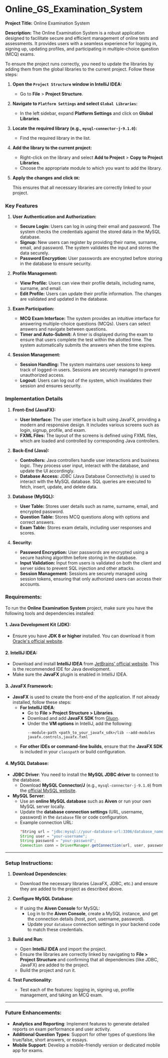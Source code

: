 # Online_GS_Examination_System
**Project Title:** Online Examination System

**Description:** 
The Online Examination System is a robust application designed to facilitate secure and efficient management of online tests and assessments. It provides users with a seamless experience for logging in, signing up, updating profiles, and participating in multiple-choice question (MCQ) exams.

To ensure the project runs correctly, you need to update the libraries by adding them from the global libraries to the current project. Follow these steps:

1. **Open the `Project Structure` window in IntelliJ IDEA:**
   - Go to **File** > **Project Structure**.

2. **Navigate to `Platform Settings` and select `Global Libraries`:**
   - In the left sidebar, expand **Platform Settings** and click on **Global Libraries**.

3. **Locate the required library (e.g., `mysql-connector-j-9.1.0`):**
   - Find the required library in the list.

4. **Add the library to the current project:**
   - Right-click on the library and select **Add to Project** > **Copy to Project Libraries**.
   - Choose the appropriate module to which you want to add the library.

5. **Apply the changes and click `OK`:**

   This ensures that all necessary libraries are correctly linked to your project.

### Key Features
1. **User Authentication and Authorization:**
   - **Secure Login:** Users can log in using their email and password. The system checks the credentials against the stored data in the MySQL database.
   - **Signup:** New users can register by providing their name, surname, email, and password. The system validates the input and stores the data securely.
   - **Password Encryption:** User passwords are encrypted before storing in the database to ensure security.

2. **Profile Management:**
   - **View Profile:** Users can view their profile details, including name, surname, and email.
   - **Edit Profile:** Users can update their profile information. The changes are validated and updated in the database.

3. **Exam Participation:**
   - **MCQ Exam Interface:** The system provides an intuitive interface for answering multiple-choice questions (MCQs). Users can select answers and navigate between questions.
   - **Timer and Auto-Submit:** A timer is displayed during the exam to ensure that users complete the test within the allotted time. The system automatically submits the answers when the time expires.

4. **Session Management:**
   - **Session Handling:** The system maintains user sessions to keep track of logged-in users. Sessions are securely managed to prevent unauthorized access.
   - **Logout:** Users can log out of the system, which invalidates their session and ensures security.

### Implementation Details

1. **Front-End (JavaFX):**
   - **User Interface:** The user interface is built using JavaFX, providing a modern and responsive design. It includes various screens such as login, signup, profile, and exam.
   - **FXML Files:** The layout of the screens is defined using FXML files, which are loaded and controlled by corresponding Java controllers.

2. **Back-End (Java):**
   - **Controllers:** Java controllers handle user interactions and business logic. They process user input, interact with the database, and update the UI accordingly.
   - **Database Access:** JDBC (Java Database Connectivity) is used to interact with the MySQL database. SQL queries are executed to fetch, insert, update, and delete data.

3. **Database (MySQL):**
   - **User Table:** Stores user details such as name, surname, email, and encrypted password.
   - **Question Table:** Stores MCQ questions along with options and correct answers.
   - **Exam Table:** Stores exam details, including user responses and scores.

4. **Security:**
   - **Password Encryption:** User passwords are encrypted using a secure hashing algorithm before storing in the database.
   - **Input Validation:** Input from users is validated on both the client and server sides to prevent SQL injection and other attacks.
   - **Session Management:** Sessions are securely managed using session tokens, ensuring that only authorized users can access their accounts.

### **Requirements**:

To run the **Online Examination System** project, make sure you have the following tools and dependencies installed:

#### 1. **Java Development Kit (JDK)**:
   - Ensure you have **JDK 8 or higher** installed. You can download it from [Oracle's official website](https://www.oracle.com/java/technologies/javase-jdk11-downloads.html).

#### 2. **IntelliJ IDEA**:
   - Download and install **IntelliJ IDEA** from [JetBrains' official website](https://www.jetbrains.com/idea/). This is the recommended IDE for Java development.
   - Make sure the **JavaFX** plugin is enabled in IntelliJ IDEA.

#### 3. **JavaFX Framework**:
   - **JavaFX** is used to create the front-end of the application. If not already installed, follow these steps:
     - **For IntelliJ IDEA**:
       - Go to **File > Project Structure > Libraries**.
       - Download and add **JavaFX SDK** from [Gluon](https://gluonhq.com/products/javafx/).
       - Under the **VM options** in IntelliJ, add the following:
         ```
         --module-path <path_to_your_javafx_sdk>/lib --add-modules javafx.controls,javafx.fxml
         ```
     - **For other IDEs or command-line builds**, ensure that the **JavaFX SDK** is included in your `classpath` or build configuration.

#### 4. **MySQL Database**:
   - **JDBC Driver**: You need to install the **MySQL JDBC driver** to connect to the database.
     - Download **MySQL Connector/J** (e.g., `mysql-connector-j-9.1.0`) from the [official MySQL website](https://dev.mysql.com/downloads/connector/j/).
   - **MySQL Server**:
     - Use an **online MySQL database** such as **Aiven** or run your own MySQL server locally.
     - Update the **database connection settings** (URL, username, password) in the `database` file or code configuration.
     - Example connection URL:
       ```java
       'String url = "jdbc:mysql://your-database-url:3306/database_name";
       String user = "your-username";
       String password = "your-password";
       Connection conn = DriverManager.getConnection(url, user, password);'
       ```

---

### **Setup Instructions**:

1. **Download Dependencies**:
   - Download the necessary libraries (JavaFX, JDBC, etc.) and ensure they are added to the project as described above.

2. **Configure MySQL Database**:
   - If using the **Aiven Console** for MySQL:
     - Log in to the **Aiven Console**, create a MySQL instance, and get the connection details (host, port, username, password).
     - Update your `database` connection settings in your backend code to match these credentials.

3. **Build and Run**:
   - Open **IntelliJ IDEA** and import the project.
   - Ensure the libraries are correctly linked by navigating to **File > Project Structure** and confirming that all dependencies (like JDBC, JavaFX) are added to the project.
   - Build the project and run it.

4. **Test Functionality**:
   - Test each of the features: logging in, signing up, profile management, and taking an MCQ exam.

---

### **Future Enhancements**:

- **Analytics and Reporting**: Implement features to generate detailed reports on exam performance and user activity.
- **Additional Question Types**: Support for other types of questions like true/false, short answers, or essays.
- **Mobile Support**: Develop a mobile-friendly version or dedicated mobile app for exams.
